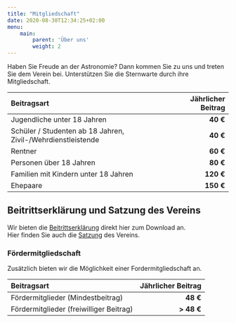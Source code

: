 ```yaml
---
title: "Mitgliedschaft"
date: 2020-08-30T12:34:25+02:00
menu:
    main: 
        parent: 'Über uns'
        weight: 2
---
```

Haben Sie Freude an der Astronomie? Dann kommen Sie zu uns und treten Sie dem Verein bei. Unterstützen Sie die Sternwarte durch ihre Mitgliedschaft.

| Beitragsart | Jährlicher Beitrag |
|:--|--:|
| Jugendliche unter 18 Jahren | **40 €** |
| Schüler / Studenten ab 18 Jahren, Zivil-/Wehrdienstleistende | **40 €** |
| Rentner | **60 €** |
| Personen über 18 Jahren | **80 €** |
| Familien mit Kindern unter 18 Jahren | **120 €** |
| Ehepaare | **150 €** |

## Beitrittserklärung und Satzung des Vereins

Wir bieten die [Beitrittserklärung](beitrittserklaerung.pdf) direkt hier zum Download an.  
Hier finden Sie auch die [Satzung](satzung.pdf) des Vereins.

### Fördermitgliedschaft

Zusätzlich bieten wir die Möglichkeit einer Fordermitgliedschaft an.

| Beitragsart | Jährlicher Beitrag |
|:--|--:|
| Fördermitglieder (Mindestbeitrag) | **48 €** |
| Fördermitglieder (freiwilliger Beitrag) |**> 48 €**|
